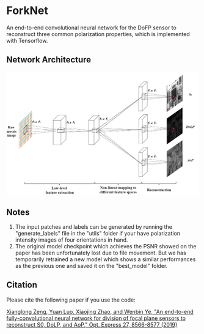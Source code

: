 # ForkNet
An end-to-end convolutional neural network for the DoFP sensor to reconstruct three common polarization properties, which is implemented with Tensorflow.

## Network Architecture
![ForkNet](https://github.com/AGroupofProbiotocs/ForkNet/blob/master/ForkNet.jpg)  

## Notes
1. The input patches and labels can be generated by running the "generate_labels" file in the "utils" folder if your have polarization intensity images of four orientations in hand. 
2. The original model checkpoint which achieves the PSNR showed on the paper has been unfortunately lost due to file movement. But we has temporarily retrained a new model which shows a similar performances as the previous one and saved it on the "best_model" folder. 

## Citation
Please cite the following paper if you use the code:

[Xianglong Zeng, Yuan Luo, Xiaojing Zhao, and Wenbin Ye, "An end-to-end fully-convolutional neural network for division of focal plane sensors to reconstruct S0, DoLP, and AoP," Opt. Express 27, 8566-8577 (2019)](https://www.osapublishing.org/oe/abstract.cfm?uri=oe-27-6-8566)
